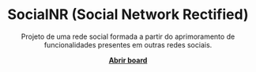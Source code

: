 <div align="center">

# SocialNR (Social Network Rectified)

Projeto de uma rede social formada a partir do aprimoramento de funcionalidades presentes em outras redes sociais.

<b>
  
[Abrir board](https://github.com/orgs/socialnr/projects/1)

</b></div>
